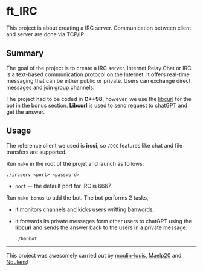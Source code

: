 # ft_IRC
This project is about creating a IRC server. Communication between client and server are done via TCP/IP.

##  Summary

The goal of the project is to create a IRC server. Internet Relay Chat or IRC is a text-based communication protocol on the Internet. It offers real-time messaging that can be either public or private. Users can exchange direct messages and join group channels.

The project had to be coded in **C++98**, however, we use the [libcurl](https://curl.se/download.html "libcurl") for the bot in the bonus section. **Libcurl** is used to send request to chatGPT and get the answer.

##  Usage

The reference client we used is **irssi**, so `/DCC` features like chat and file transfers are supported.

Run `make` in the root of the projet and launch as follows:

    ./ircserv <port> <password>

- `port` -- the default port for IRC is 6667.

Run `make bonus` to add the bot. The bot performs 2 tasks,
- it monitors channels and kicks users writting banwords,
- it forwards its private messages form other users to chatGPT using the **libcurl** and sends the answer back to the users in a private message:

    `./banbot`

 --- 

This project was awesomely carried out by [moulin-louis](https://github.com/moulin-louis), [Maelp20](https://github.com/Maelp20) and [Noulens](https://github.com/Noulens?tab=repositories)!
